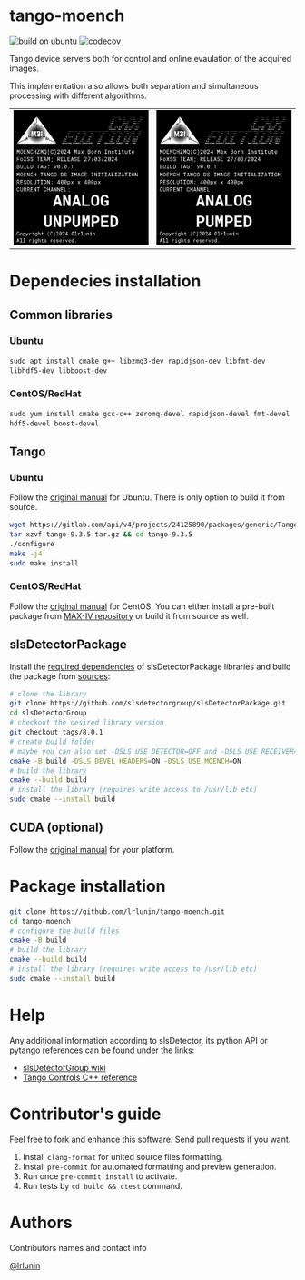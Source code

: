 # tango-moench
![build on ubuntu](https://github.com/lrlunin/tango-moench/actions/workflows/ubuntu-build.yml/badge.svg)
[![codecov](https://codecov.io/gh/lrlunin/tango-moench/graph/badge.svg?token=LL0LMRQDJP)](https://codecov.io/gh/lrlunin/tango-moench)

Tango device servers both for control and online evaulation of the acquired images.

This implementation also allows both separation and simultaneous processing with different algorithms.

| | |
|-|-| 
| ![](resources/preview_ANALOG_UNPUMPED.png) | ![](resources/preview_ANALOG_PUMPED.png) | 

# Dependecies installation
## Common libraries
### Ubuntu
`sudo apt install cmake g++ libzmq3-dev rapidjson-dev libfmt-dev libhdf5-dev libboost-dev`
### CentOS/RedHat
`sudo yum install cmake gcc-c++ zeromq-devel rapidjson-devel fmt-devel hdf5-devel boost-devel`
## Tango
### Ubuntu
Follow the [original manual](https://tango-controls.readthedocs.io/en/latest/installation/tango-on-linux.html#debian-ubuntu) for Ubuntu. There is only option to build it from source.
```bash
wget https://gitlab.com/api/v4/projects/24125890/packages/generic/TangoSourceDistribution/9.3.5/tango-9.3.5.tar.gz
tar xzvf tango-9.3.5.tar.gz && cd tango-9.3.5
./configure
make -j4
sudo make install
```
### CentOS/RedHat
Follow the [original manual](https://tango-controls.readthedocs.io/en/latest/installation/tango-on-linux.html#centos) for CentOS. You can either install a pre-built package from [MAX-IV repository](http://pubrepo.maxiv.lu.se/rpm/el9/x86_64/) or build it from source as well.
## slsDetectorPackage
Install the [required dependencies](https://slsdetectorgroup.github.io/devdoc/dependencies.html) of slsDetectorPackage libraries and build the package from [sources](https://github.com/slsdetectorgroup/slsDetectorPackage):

```bash
# clone the library
git clone https://github.com/slsdetectorgroup/slsDetectorPackage.git
cd slsDetectorGroup
# checkout the desired library version
git checkout tags/8.0.1
# create build folder
# maybe you can also set -DSLS_USE_DETECTOR=OFF and -DSLS_USE_RECEIVER=OFF if somehow you have to save space
cmake -B build -DSLS_DEVEL_HEADERS=ON -DSLS_USE_MOENCH=ON
# build the library
cmake --build build
# install the library (requires write access to /usr/lib etc)
sudo cmake --install build
```
## CUDA (optional)
Follow the [original manual](https://docs.nvidia.com/cuda/cuda-installation-guide-linux/index.html#package-manager-installation) for your platform.
# Package installation
```bash
git clone https://github.com/lrlunin/tango-moench.git
cd tango-moench
# configure the build files
cmake -B build
# build the library
cmake --build build
# install the library (requires write access to /usr/lib etc)
sudo cmake --install build
```
# Help

Any additional information according to slsDetector, its python API or pytango references can be found under the links:

* [slsDetectorGroup wiki](https://slsdetectorgroup.github.io/devdoc/pydetector.html)
* [Tango Controls C++ reference](https://tango-controls.readthedocs.io/en/latest/getting-started/development/cpp/index.html)

# Contributor's guide

Feel free to fork and enhance this software. Send pull requests if you want. 

1. Install `clang-format` for united source files formatting.
2. Install `pre-commit` for automated formatting and preview generation.
3. Run once `pre-commit install` to activate.
4. Run tests by `cd build && ctest` command.

# Authors

Contributors names and contact info

[@lrlunin](https://github.com/lrlunin)
